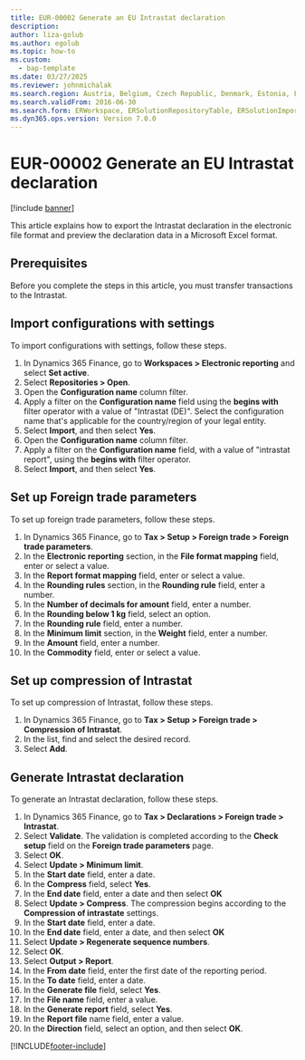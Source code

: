 ```yaml
---
title: EUR-00002 Generate an EU Intrastat declaration
description: 
author: liza-golub
ms.author: egolub
ms.topic: how-to
ms.custom: 
  - bap-template
ms.date: 03/27/2025
ms.reviewer: johnmichalak
ms.search.region: Austria, Belgium, Czech Republic, Denmark, Estonia, Finland, France, Germany, Hungary, Ireland, Italy, Latvia, Lithuania, Netherlands, Poland, Spain, Sweden, United Kingdom
ms.search.validFrom: 2016-06-30
ms.search.form: ERWorkspace, ERSolutionRepositoryTable, ERSolutionImport, IntrastatParameters, IntrastatCommodityLookup, IntrastatCompressParameters, Intrastat, SysQueryForm
ms.dyn365.ops.version: Version 7.0.0
---
```


# EUR-00002 Generate an EU Intrastat declaration

[!include [banner](../../includes/banner.md)]

This article explains how to export the Intrastat declaration in the electronic file format and preview the declaration data in a Microsoft Excel format. 

## Prerequisites

Before you complete the steps in this article, you must transfer transactions to the Intrastat. 

## Import configurations with settings

To import configurations with settings, follow these steps.

1. In Dynamics 365 Finance, go to **Workspaces \> Electronic reporting** and select **Set active**.
1. Select **Repositories \> Open**.
1. Open the **Configuration name** column filter.
1. Apply a filter on the **Configuration name** field using the **begins with** filter operator with a value of "Intrastat (DE)". Select the configuration name that's applicable for the country/region of your legal entity.
1. Select **Import**, and then select **Yes**.
1. Open the **Configuration name** column filter.
1. Apply a filter on the **Configuration name** field, with a value of "intrastat report", using the **begins with** filter operator.
1. Select **Import**, and then select **Yes**.  

## Set up Foreign trade parameters

To set up foreign trade parameters, follow these steps.

1. In Dynamics 365 Finance, go to **Tax \> Setup \> Foreign trade \> Foreign trade parameters**.
1. In the **Electronic reporting** section, in the **File format mapping** field, enter or select a value.
1. In the **Report format mapping** field, enter or select a value.
1. In the **Rounding rules** section, in the **Rounding rule** field, enter a number.  
1. In the **Number of decimals for amount** field, enter a number.
1. In the **Rounding below 1 kg** field, select an option.
1. In the **Rounding rule** field, enter a number.
1. In the **Minimum limit** section, in the **Weight** field, enter a number. 
1. In the **Amount** field, enter a number.
1. In the **Commodity** field, enter or select a value.

## Set up compression of Intrastat

To set up compression of Intrastat, follow these steps.

1. In Dynamics 365 Finance, go to **Tax \> Setup \> Foreign trade \> Compression of Intrastat**.
1. In the list, find and select the desired record. 
1. Select **Add**.

## Generate Intrastat declaration

To generate an Intrastat declaration, follow these steps.

1. In Dynamics 365 Finance, go to **Tax \> Declarations \> Foreign trade \> Intrastat**.
1. Select **Validate**. The validation is completed according to the **Check setup** field on the **Foreign trade parameters** page.  
1. Select **OK**.
1. Select **Update \> Minimum limit**.
1. In the **Start date** field, enter a date.
1. In the **Compress** field, select **Yes**.
1. In the **End date** field, enter a date and then select **OK**
1. Select **Update \> Compress**. The compression begins according to the **Compression of intrastate** settings.  
1. In the **Start date** field, enter a date.
1. In the **End date** field, enter a date, and then select **OK**
1. Select **Update \> Regenerate sequence numbers**.
1. Select **OK**.
1. Select **Output \> Report**.
1. In the **From date** field, enter the first date of the reporting period.
1. In the **To date** field, enter a date. 
1. In the **Generate file** field, select **Yes**.
1. In the **File name** field, enter a value.
1. In the **Generate report** field, select **Yes**.
1. In the **Report file** name field, enter a value.
1. In the **Direction** field, select an option, and then select **OK**.




[!INCLUDE[footer-include](../../../includes/footer-banner.md)]
